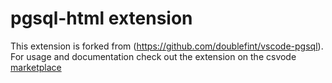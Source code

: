 # pgsql-html extension

This extension is forked from (https://github.com/doublefint/vscode-pgsql). For usage and documentation check out the extension on the csvode [marketplace](https://marketplace.visualstudio.com/items?itemName=doublefint.pgsql)
